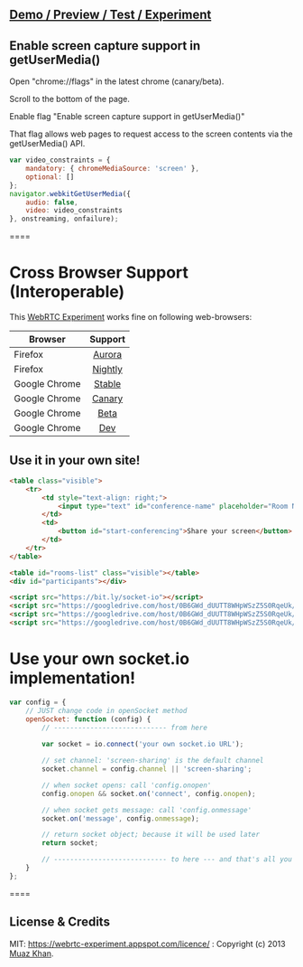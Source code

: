 ## [Demo / Preview / Test / Experiment](https://googledrive.com/host/0B6GWd_dUUTT8WHpWSzZ5S0RqeUk/Pluginfree-Screen-Sharing.html)

## Enable screen capture support in getUserMedia()

Open "chrome://flags" in the latest chrome (canary/beta). 

Scroll to the bottom of the page. 

Enable flag "Enable screen capture support in getUserMedia()" 

That flag allows web pages to request access to the screen contents via the getUserMedia() API.

```javascript
var video_constraints = {
    mandatory: { chromeMediaSource: 'screen' },
    optional: []
};
navigator.webkitGetUserMedia({
    audio: false,
    video: video_constraints
}, onstreaming, onfailure);
```

====
# Cross Browser Support (Interoperable)

This [WebRTC Experiment](https://googledrive.com/host/0B6GWd_dUUTT8WHpWSzZ5S0RqeUk/Pluginfree-Screen-Sharing.html) works fine on following web-browsers:

| Browser        | Support           |
| ------------- |:-------------:|
| Firefox | [Aurora](http://www.mozilla.org/en-US/firefox/aurora/) |
| Firefox | [Nightly](http://nightly.mozilla.org/) |
| Google Chrome | [Stable](https://www.google.com/intl/en_uk/chrome/browser/) |
| Google Chrome | [Canary](https://www.google.com/intl/en/chrome/browser/canary.html) |
| Google Chrome | [Beta](https://www.google.com/intl/en/chrome/browser/beta.html) |
| Google Chrome | [Dev](https://www.google.com/intl/en/chrome/browser/index.html?extra=devchannel#eula) |

## Use it in your own site!

```html
<table class="visible">
    <tr>
        <td style="text-align: right;">
            <input type="text" id="conference-name" placeholder="Room Name">
        </td>
        <td>
            <button id="start-conferencing">Share your screen</button>
        </td>
    </tr>
</table>

<table id="rooms-list" class="visible"></table>
<div id="participants"></div>

<script src="https://bit.ly/socket-io"></script>
<script src="https://googledrive.com/host/0B6GWd_dUUTT8WHpWSzZ5S0RqeUk/RTCPeerConnection-v1.4.js"></script>
<script src="https://googledrive.com/host/0B6GWd_dUUTT8WHpWSzZ5S0RqeUk/conference.js"> </script>
<script src="https://googledrive.com/host/0B6GWd_dUUTT8WHpWSzZ5S0RqeUk/conference-ui.js"></script>
```

# Use your own socket.io implementation!

```javascript
var config = {
    // JUST change code in openSocket method
    openSocket: function (config) {
        // ---------------------------- from here
        
        var socket = io.connect('your own socket.io URL');

        // set channel: 'screen-sharing' is the default channel
        socket.channel = config.channel || 'screen-sharing';

        // when socket opens: call 'config.onopen'
        config.onopen && socket.on('connect', config.onopen);

        // when socket gets message: call 'config.onmessage'
        socket.on('message', config.onmessage);

        // return socket object; because it will be used later
        return socket;

        // ---------------------------- to here --- and that's all you need to do!
    }
};
```

====
## License & Credits

MIT: https://webrtc-experiment.appspot.com/licence/ : Copyright (c) 2013 [Muaz Khan](https://plus.google.com/100325991024054712503).
